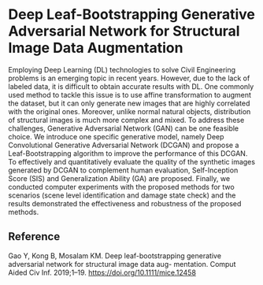 # Deep Leaf-Bootstrapping Generative Adversarial Network for Structural Image Data Augmentation
Employing Deep Learning (DL) technologies to solve Civil Engineering problems is an emerging topic in recent years. However, due to the lack of labeled data, it is difficult to obtain accurate results with DL. One commonly used method to tackle this issue is to use affine transformation to augment the dataset, but it can only generate new images that are highly correlated with the original ones. Moreover, unlike normal natural objects, distribution of structural images is much more complex and mixed. To address these challenges, Generative Adversarial Network (GAN) can be one feasible choice. We introduce one specific generative model, namely Deep Convolutional Generative Adversarial Network (DCGAN) and propose a Leaf-Bootstrapping algorithm to improve the performance of this DCGAN. To effectively and quantitatively evaluate the quality of the synthetic images generated by DCGAN to complement human evaluation, Self-Inception Score (SIS) and Generalization Ability (GA) are proposed. Finally, we conducted computer experiments with the proposed methods for two scenarios (scene level identification and damage state check) and the results demonstrated the effectiveness and robustness of the proposed methods.


## Reference
Gao Y, Kong B, Mosalam KM. Deep leaf-bootstrapping generative adversarial network for structural image data aug- mentation. Comput Aided Civ Inf. 2019;1–19. https://doi.org/10.1111/mice.12458
